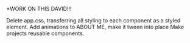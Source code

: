 \*WORK ON THIS DAVID!!!

Delete app.css, transferring all styling to each component as a styled element.
Add animations to ABOUT ME, make it tween into place
Make projects reusable components.
